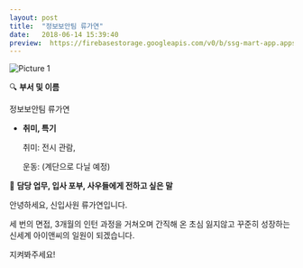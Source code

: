 ```yaml
---
layout: post
title:  "정보보안팀 류가연"
date:   2018-06-14 15:39:40
preview:  https://firebasestorage.googleapis.com/v0/b/ssg-mart-app.appspot.com/o/%EB%8F%99%EA%B8%B0%EC%82%AC%EC%A7%84%2F191914.jpg?alt=media&token=a590dd56-494a-4339-9806-668ceca3a0e5
---
```


![Picture 1](https://firebasestorage.googleapis.com/v0/b/ssg-mart-app.appspot.com/o/%EB%8F%99%EA%B8%B0%EC%82%AC%EC%A7%84%2F191914.jpg?alt=media&token=a590dd56-494a-4339-9806-668ceca3a0e5)


🔍 **부서 및 이름**

   정보보안팀 류가연

* **취미, 특기**

    취미: 전시 관람,
    
    운동: (계단으로 다닐 예정)

🔔 **담당 업무, 입사 포부, 사우들에게 전하고 싶은 말**

   안녕하세요, 신입사원 류가연입니다. 
    
   세 번의 면접, 3개월의 인턴 과정을 거쳐오며 간직해 온 초심 잃지않고 꾸준히 성장하는 신세계 아이앤씨의 일원이 되겠습니다.
    
   지켜봐주세요!
